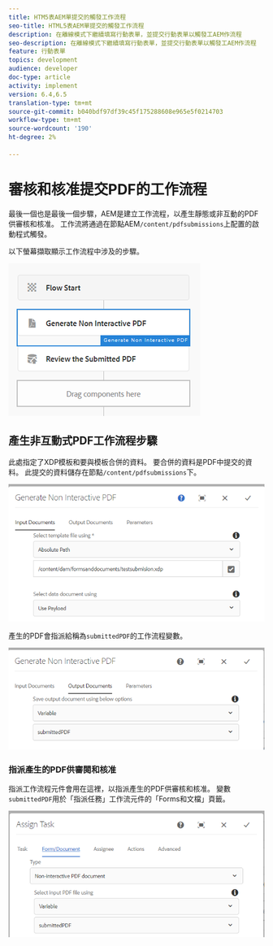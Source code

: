 ```yaml
---
title: HTM5表AEM單提交的觸發工作流程
seo-title: HTML5表AEM單提交的觸發工作流程
description: 在離線模式下繼續填寫行動表單，並提交行動表單以觸發工AEM作流程
seo-description: 在離線模式下繼續填寫行動表單，並提交行動表單以觸發工AEM作流程
feature: 行動表單
topics: development
audience: developer
doc-type: article
activity: implement
version: 6.4,6.5
translation-type: tm+mt
source-git-commit: b040bdf97df39c45f175288608e965e5f0214703
workflow-type: tm+mt
source-wordcount: '190'
ht-degree: 2%

---
```



# 審核和核准提交PDF的工作流程

最後一個也是最後一個步驟，AEM是建立工作流程，以產生靜態或非互動的PDF供審核和核准。 工作流將通過在節點AEM`/content/pdfsubmissions`上配置的啟動程式觸發。

以下螢幕擷取顯示工作流程中涉及的步驟。

![工作流程](assets/workflow.PNG)

## 產生非互動式PDF工作流程步驟

此處指定了XDP模板和要與模板合併的資料。 要合併的資料是PDF中提交的資料。 此提交的資料儲存在節點`/content/pdfsubmissions`下。

![工作流程](assets/generate-pdf1.PNG)

產生的PDF會指派給稱為`submittedPDF`的工作流程變數。

![工作流程](assets/generate-pdf2.PNG)

### 指派產生的PDF供審閱和核准

指派工作流程元件會用在這裡，以指派產生的PDF供審核和核准。 變數`submittedPDF`用於「指派任務」工作流元件的「Forms和文檔」頁籤。

![工作流程](assets/assign-task.PNG)
